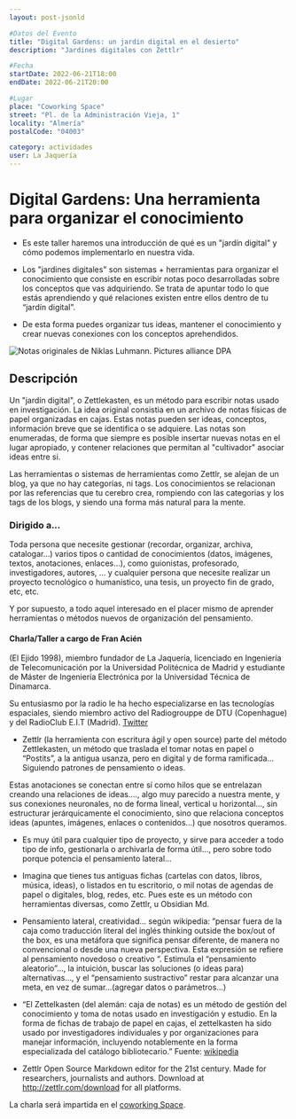 ```yaml
---
layout: post-jsonld

#Datos del Evento
title: "Digital Gardens: un jardin digital en el desierto"
description: "Jardines digitales con Zettlr"

#Fecha
startDate: 2022-06-21T18:00
endDate: 2022-06-21T20:00

#Lugar
place: "Coworking Space"
street: "Pl. de la Administración Vieja, 1"
locality: "Almería"
postalCode: "04003"

category: actividades
user: La Jaquería
---
```


# Digital Gardens: Una herramienta para organizar el conocimiento

+ Es este taller haremos una introducción de qué es un "jardín digital" y cómo podemos
implementarlo en nuestra vida.

+ Los "jardines digitales" son sistemas + herramientas para organizar el conocimiento que consiste
en escribir notas poco desarrolladas sobre los conceptos que vas adquiriendo. Se trata de 
apuntar todo lo que estás aprendiendo y qué relaciones existen entre ellos dentro de tu
“jardín digital”.

+ De esta forma puedes organizar tus ideas, mantener el conocimiento y crear nuevas
conexiones con los conceptos aprehendidos.

![Notas originales de Niklas Luhmann. Pictures alliance DPA](https://lajaqueria.org/recursos/varios/tarjetas_ilustracion_digital_garden_Niklas_Luhmann.png)

## Descripción

Un "jardín digital", o Zettlekasten, es un método para escribir notas usado en investigación. La idea
original consistia en un archivo de notas físicas de papel organizadas en cajas. Estas notas pueden ser ideas,
conceptos, información breve que se identifica o se adquiere. Las notas son enumeradas, de forma que 
siempre es posible insertar nuevas notas en el lugar apropiado, y contener relaciones que permitan al
"cultivador" asociar ideas entre si.

Las herramientas o sistemas de herramientas como Zettlr, se alejan de un blog, ya que no hay
categorías, ni tags. Los conocimientos se relacionan por las referencias que tu cerebro crea,
rompiendo con las categorias y los tags de los blogs, y siendo una forma más natural para la mente.

### Dirigido a...
Toda persona que necesite gestionar (recordar, organizar, archiva, catalogar...) varios
tipos o cantidad de conocimientos (datos, imágenes, textos, anotaciones, enlaces...), como
guionistas, profesorado, investigadores, autores, ... y cualquier persona que necesite realizar un 
proyecto tecnológico o humanistico, una tesis, un proyecto fin de grado, etc, etc.

Y por supuesto, a todo aquel interesado en el placer mismo de aprender 
herramientas o métodos nuevos de organización del pensamiento. 

#### Charla/Taller a cargo de Fran Acién 
(El Ejido 1998), miembro fundador de La Jaquería,
licenciado en Ingeniería de Telecomunicación por la Universidad Politécnica de Madrid y
estudiante de Máster de Ingeniería Electrónica por la Universidad Técnica de Dinamarca. 

Su entusiasmo por la radio le ha hecho especializarse en las tecnologías espaciales, siendo miembro
activo del Radiogrouppe de DTU (Copenhague) y del RadioClub E.I.T (Madrid). [Twitter](
https://twitter.com/amil101)


* Zettlr (la herramienta con escritura ágil y open source) parte del método Zettlekasten, un
método que traslada el tomar notas en papel o “Postits”, a la antigua usanza, pero en digital y de
forma ramificada... Siguiendo patrones de pensamiento o ideas.

Estas anotaciones se conectan entre sí como hilos que se entrelazan creando una relaciones de
ideas...., algo muy parecido a nuestra mente, y sus conexiones neuronales, no de forma lineal,
vertical u horizontal..., sin estructurar jerárquicamente el conocimiento, sino que relaciona
conceptos ideas (apuntes, imágenes, enlaces o contenidos...) que nosotros queramos.

+ Es muy útil para cualquier tipo de proyecto, y sirve para acceder a todo tipo de info, gestionarla o
archivarla de forma útil..., pero sobre todo porque potencia el pensamiento lateral...

+ Imagina que tienes tus antiguas fichas (cartelas con datos, libros, música, ideas), o listados en tu
escritorio, o mil notas de agendas de papel o digitales, blog, redes, etc. Pues este es un método
con herramientas diversas, como Zettlr, u Obsidian Md.

* Pensamiento lateral, creatividad... según wikipedia: ”pensar fuera de la caja como traducción
literal del inglés thinking outside the box/out of the box, es una metáfora que significa pensar
diferente, de manera no convencional o desde una nueva perspectiva. Esta expresión se refiere al
pensamiento novedoso o creativo “. Estimula el “pensamiento aleatorio”..., la intuición, buscar las
soluciones (o ideas para) alternativas..., y el “pensamiento sustractivo” restar para alcanzar una
meta, en vez de sumar...(agregar datos o parámetros...)

* “El Zettelkasten (del alemán: caja de notas) es un método de gestión del conocimiento y toma de
notas usado en investigación y estudio. En la forma de fichas de trabajo de papel en cajas, el
zettelkasten ha sido usado por investigadores individuales y por organizaciones para manejar
información, incluyendo notablemente en la forma especializada del catálogo bibliotecario.”
Fuente: [wikipedia](https://es.wikipedia.org/wiki/Zettelkasten)

* Zettlr
Open Source Markdown editor for the 21st century. Made for researchers, journalists and authors.
Download at http://zettlr.com/download for all platforms.


La charla será impartida en el [coworking Space](https://workspace.es/).
